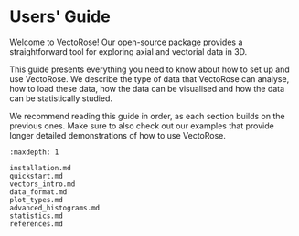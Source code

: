 # Users' Guide

Welcome to VectoRose! Our open-source package provides a straightforward
tool for exploring axial and vectorial data in 3D.

This guide presents everything you need to know about how to set up and use
VectoRose. We describe the type of data that VectoRose can analyse, how to
load these data, how the data can be visualised and how the data can be
statistically studied.

We recommend reading this guide in order, as each section builds on the
previous ones. Make sure to also check out our examples that provide longer
detailed demonstrations of how to use VectoRose.

```{toctree}
:maxdepth: 1

installation.md
quickstart.md
vectors_intro.md
data_format.md
plot_types.md
advanced_histograms.md
statistics.md
references.md
```